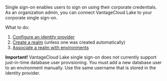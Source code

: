 
Single sign-on enables users to sign on using their corporate credentials. As an organization admin, you can connect VantageCloud Lake to your corporate single sign-on.

What to do:

1. [Configure an identity provider](whf1680184025148.md)
1. [Create a realm](ruf1680184116601.md) (unless one was created automatically)
1. [Associate a realm with environments](jbj1680184191443.md)

**Important!** VantageCloud Lake single sign-on does not currently support just-in-time database user provisioning. You must add a new database user to an environment manually. Use the same username that is stored in the identity provider.


